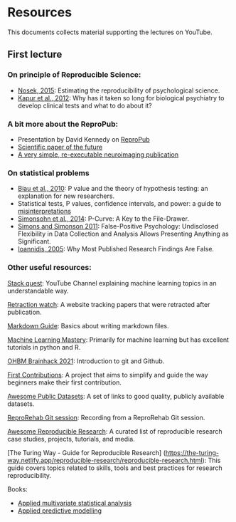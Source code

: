 # Resources

This documents collects material supporting the lectures on YouTube.

## First lecture

### On principle of Reproducible Science:
- [Nosek, 2015](https://www.science.org/doi/10.1126/science.aac4716): Estimating the reproducibility of psychological science.
- [Kapur et al., 2012](https://pubmed.ncbi.nlm.nih.gov/22869033/): Why has it taken so long for biological psychiatry to develop clinical tests and what to do about it?


### A bit more about the ReproPub:
- Presentation by David Kennedy on [ReproPub](https://zenodo.org/record/3336609#.Y0UK5exBzX0)
- [Scientific paper of the future](https://scientificpaperofthefuture.org/#:~:text=The%20Scientific%20Papers%20of%20the,digital%20products%20of%20their%20research)
- [A very simple, re-executable neuroimaging publication](https://pubmed.ncbi.nlm.nih.gov/28781753/)

### On statistical problems
- [Biau et al., 2010](https://pubmed.ncbi.nlm.nih.gov/19921345/): P value and the theory of hypothesis testing: an explanation for new researchers.
- Statistical tests, P values, confidence intervals, and power: a guide to [misinterpretations](https://www.ncbi.nlm.nih.gov/pubmed/27209009)
- [Simonsohn et al.,  2014](https://pages.ucsd.edu/~cmckenzie/Simonsohnetal2014JEPGeneral.pdf): P-Curve: A Key to the File-Drawer.
- [Simons and Simonson 2011](https://journals.sagepub.com/doi/full/10.1177/0956797611417632): False-Positive Psychology: Undisclosed Flexibility in Data Collection and Analysis Allows Presenting Anything as Significant.
- [Ioannidis, 2005](https://journals.plos.org/plosmedicine/article?id=10.1371/journal.pmed.0020124): Why Most Published Research Findings Are False.

### Other useful resources:

[Stack quest](https://www.youtube.com/c/joshstarmer):
YouTube Channel explaining machine learning topics in an understandable way.

[Retraction watch](https://retractionwatch.com/):
A website tracking papers that were retracted after publication. 

[Markdown Guide](https://www.markdownguide.org/):
Basics about writing markdown files. 

[Machine Learning Mastery](https://machinelearningmastery.com/):
Primarily for machine learning but has excellent tutorials in python and R.

[OHBM Brainhack 2021](https://www.youtube.com/watch?v=zh_WFv0uk7w):
Introduction to git and Github.

[First Contributions](https://github.com/firstcontributions/first-contributions):
A project that aims to simplify and guide the way beginners make their first contribution.

[Awesome Public Datasets](https://github.com/awesomedata/awesome-public-datasets):
A set of links to good quality, publicly available datasets.

[ReproRehab Git session](https://nyulangone-my.sharepoint.com/personal/avinash_parnandi_nyulangone_org/_layouts/15/stream.aspx?id=%2Fpersonal%2Favinash%5Fparnandi%5Fnyulangone%5Forg%2FDocuments%2Freprorehab%20git%20session%2010%2D25%2D2022%2Emp4&ga=1):
Recording from a ReproRehab Git session.

[Awesome Reproducible Research](https://github.com/leipzig/awesome-reproducible-research):
A curated list of reproducible research case studies, projects, tutorials, and media.

[The Turing Way - Guide for Reproducible Research] (https://the-turing-way.netlify.app/reproducible-research/reproducible-research.html):
This guide covers topics related to skills, tools and best practices for research reproducibility.

Books:
- [Applied multivariate statistical analysis](https://www.amazon.com/Applied-Multivariate-Statistical-Analysis-Wolfgang/dp/3030260054/ref=pd_lpo_3?pd_rd_i=3030260054&psc=1)
- [Applied predictive modelling](http://appliedpredictivemodeling.com/)
